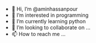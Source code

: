 - 👋 Hi, I’m @aminhassanpour
- 👀 I’m interested in programming
- 🌱 I’m currently learning python
- 💞️ I’m looking to collaborate on ...
- 📫 How to reach me ...

<!---
aminhassanpour/aminhassanpour is a ✨ special ✨ repository because its `README.md` (this file) appears on your GitHub profile.
You can click the Preview link to take a look at your changes.
--->
